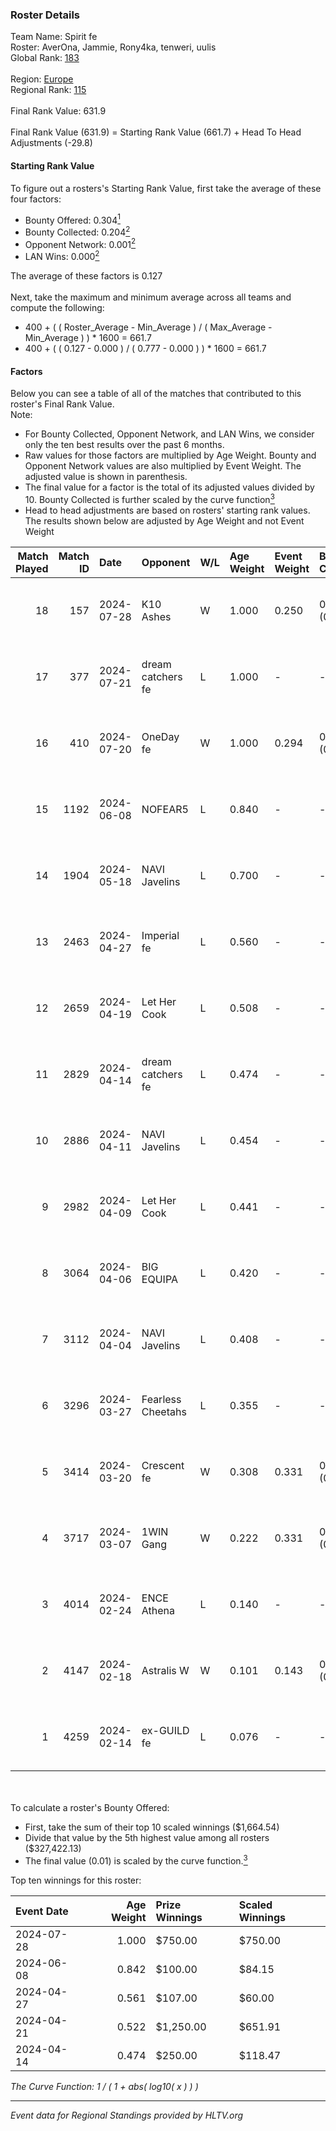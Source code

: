 ### Roster Details<br />
Team Name: Spirit fe<br />
Roster: AverOna, Jammie, Rony4ka, tenweri, uulis<br />
Global Rank: [183](../standings_global.md)<br />
<br />
Region: [Europe]( ../standings_europe.md)<br />
Regional Rank: [115]( ../standings_europe.md)<br />
<br />
Final Rank Value:  631.9<br />
<br />
Final Rank Value (631.9) = Starting Rank Value (661.7) + Head To Head Adjustments (-29.8)<br />

#### Starting Rank Value<br />
To figure out a rosters's Starting Rank Value, first take the average of these four factors:<br />
- Bounty Offered: 0.304[<sup>1</sup>](#table2)
- Bounty Collected: 0.204[<sup>2</sup>](#table1)
- Opponent Network: 0.001[<sup>2</sup>](#table1)
- LAN Wins: 0.000[<sup>2</sup>](#table1)

The average of these factors is 0.127<br />
<br />
Next, take the maximum and minimum average across all teams and compute the following:<br />
- 400 + ( ( Roster_Average - Min_Average ) / ( Max_Average - Min_Average ) ) * 1600 = 661.7
- 400 + ( ( 0.127 - 0.000 ) / ( 0.777 - 0.000 ) ) * 1600 = 661.7


#### Factors<br />
Below you can see a table of all of the matches that contributed to this roster's Final Rank Value.<br />
Note:<br />

- For Bounty Collected, Opponent Network, and LAN Wins, we consider only the ten best results over the past 6 months.
- Raw values for those factors are multiplied by Age Weight. Bounty and Opponent Network values are also multiplied by Event Weight. The adjusted value is shown in parenthesis.
- The final value for a factor is the total of its adjusted values divided by 10. Bounty Collected is further scaled by the curve function[<sup>3</sup>](#curveFunction)
- Head to head adjustments are based on rosters' starting rank values. The results shown below are adjusted by Age Weight and not Event Weight
<span id="table1"></span><br />


| Match Played | Match ID | Date       | Opponent          | W/L | Age Weight | Event Weight | Bounty Collected | Opponent Network | LAN Wins  | H2H Adj. | Roster                                   |
| -: | -: | :- | :- | :- | :- | :- | :- | :- | :- | -: | :- |
|           18 |      157 | 2024-07-28 | K10 Ashes         | W   | 1.000      | 0.250        | 0.001 (0.000)    | 0.000 (0.000)    | 0 (0.000) |    11.17 | AverOna, Jammie, Rony4ka, tenweri, uulis |
|           17 |      377 | 2024-07-21 | dream catchers fe | L   | 1.000      | -            | -                | -                | -         |   -11.48 | AverOna, Jammie, Rony4ka, tenweri, uulis |
|           16 |      410 | 2024-07-20 | OneDay fe         | W   | 1.000      | 0.294        | 0.002 (0.000)    | 0.000 (0.000)    | 0 (0.000) |    11.17 | AverOna, Jammie, Rony4ka, tenweri, uulis |
|           15 |     1192 | 2024-06-08 | NOFEAR5           | L   | 0.840      | -            | -                | -                | -         |   -11.74 | AverOna, Jammie, Rony4ka, tenweri, uulis |
|           14 |     1904 | 2024-05-18 | NAVI Javelins     | L   | 0.700      | -            | -                | -                | -         |    -4.88 | AverOna, Jammie, Rony4ka, tenweri, uulis |
|           13 |     2463 | 2024-04-27 | Imperial fe       | L   | 0.560      | -            | -                | -                | -         |    -1.61 | AverOna, Jammie, Rony4ka, tenweri, uulis |
|           12 |     2659 | 2024-04-19 | Let Her Cook      | L   | 0.508      | -            | -                | -                | -         |    -3.08 | AverOna, Jammie, Rony4ka, tenweri, uulis |
|           11 |     2829 | 2024-04-14 | dream catchers fe | L   | 0.474      | -            | -                | -                | -         |    -5.98 | AverOna, Jammie, Rony4ka, tenweri, uulis |
|           10 |     2886 | 2024-04-11 | NAVI Javelins     | L   | 0.454      | -            | -                | -                | -         |    -3.90 | AverOna, Jammie, Rony4ka, tenweri, uulis |
|            9 |     2982 | 2024-04-09 | Let Her Cook      | L   | 0.441      | -            | -                | -                | -         |    -2.49 | AverOna, Jammie, Rony4ka, tenweri, uulis |
|            8 |     3064 | 2024-04-06 | BIG EQUIPA        | L   | 0.420      | -            | -                | -                | -         |    -4.50 | AverOna, Jammie, Rony4ka, tenweri, uulis |
|            7 |     3112 | 2024-04-04 | NAVI Javelins     | L   | 0.408      | -            | -                | -                | -         |    -3.59 | AverOna, Jammie, Rony4ka, tenweri, uulis |
|            6 |     3296 | 2024-03-27 | Fearless Cheetahs | L   | 0.355      | -            | -                | -                | -         |    -5.21 | AverOna, Jammie, Rony4ka, tenweri, uulis |
|            5 |     3414 | 2024-03-20 | Crescent fe       | W   | 0.308      | 0.331        | 0.005 (0.000)    | 0.079 (0.008)    | 0 (0.000) |     4.87 | AverOna, Jammie, Rony4ka, tenweri, uulis |
|            4 |     3717 | 2024-03-07 | 1WIN Gang         | W   | 0.222      | 0.331        | 0.001 (0.000)    | 0.017 (0.001)    | 0 (0.000) |     3.50 | AverOna, Jammie, Rony4ka, tenweri, uulis |
|            3 |     4014 | 2024-02-24 | ENCE Athena       | L   | 0.140      | -            | -                | -                | -         |    -2.33 | AverOna, Jammie, Rony4ka, tenweri, uulis |
|            2 |     4147 | 2024-02-18 | Astralis W        | W   | 0.101      | 0.143        | 0.001 (0.000)    | 0.022 (0.000)    | 0 (0.000) |     1.44 | AverOna, Jammie, Rony4ka, tenweri, uulis |
|            1 |     4259 | 2024-02-14 | ex-GUILD fe       | L   | 0.076      | -            | -                | -                | -         |    -1.19 | AverOna, Jammie, Rony4ka, tenweri, uulis |

<br />
<span id="table2"></span><br />
To calculate a roster's Bounty Offered:<br />

- First, take the sum of their top 10 scaled winnings ($1,664.54)
- Divide that value by the 5th highest value among all rosters ($327,422.13)
- The final value (0.01) is scaled by the curve function.[<sup>3</sup>](#curveFunction)

Top ten winnings for this roster:<br />

| Event Date | Age Weight | Prize Winnings | Scaled Winnings |
| :- | -: | :- | :- |
| 2024-07-28 |      1.000 | $750.00        | $750.00         |
| 2024-06-08 |      0.842 | $100.00        | $84.15          |
| 2024-04-27 |      0.561 | $107.00        | $60.00          |
| 2024-04-21 |      0.522 | $1,250.00      | $651.91         |
| 2024-04-14 |      0.474 | $250.00        | $118.47         |


<span id="curveFunction"></span>_The Curve Function: 1 / ( 1 + abs( log10( x ) ) )_<br />

---
_Event data for Regional Standings provided by HLTV.org_<br />
